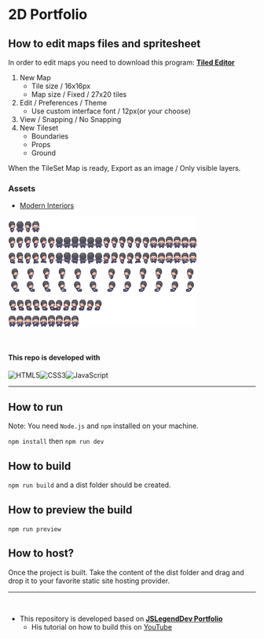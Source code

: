 # 2D Portfolio


## How to edit maps files and spritesheet
In order to edit maps you need to download this program: [**Tiled Editor**](https://www.mapeditor.org/)

1. New Map
   - Tile size / 16x16px
   - Map size / Fixed / 27x20 tiles
2. Edit / Preferences / Theme
   - Use custom interface font / 12px(or your choose)
3. View / Snapping / No Snapping
4. New Tileset
   - Boundaries
   - Props
   - Ground

When the TileSet Map is ready, Export as an image / Only visible layers.

### Assets
- [Modern Interiors](https://limezu.itch.io/moderninteriors)

![Character spritesheet](./public/Bob_16x16.png)

<br/>

<div align="left">

#### This repo is developed with 
![HTML5](https://img.shields.io/badge/HTML5-E34F26?style=for-the-badge&logo=html5&logoColor=white)![CSS3](https://img.shields.io/badge/CSS3-1572B6?style=for-the-badge&logo=css3&logoColor=white)![JavaScript](https://img.shields.io/badge/JavaScript-F7DF1E?style=for-the-badge&logo=javascript&logoColor=black)
 
 </div>
 
___
## How to run

Note: You need `Node.js` and `npm` installed on your machine.

`npm install` then `npm run dev`

## How to build

`npm run build` and a dist folder should be created.

## How to preview the build

`npm run preview`

## How to host?

Once the project is built. Take the content of the dist folder and drag and drop it
to your favorite static site hosting provider.
___
<br/>

- This repository is developed based on [**JSLegendDev Portfolio**](https://github.com/JSLegendDev/2d-portfolio-kaboom)
  - His tutorial on how to build this on [YouTube](https://www.youtube.com/watch?v=gwtfWORCN0U)
